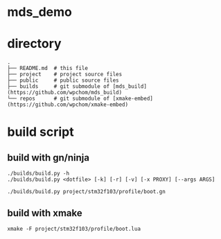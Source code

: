 # mds_demo

# directory
```
.
├── README.md  # this file
├── project    # project source files
├── public     # public source files
├── builds     # git submodule of [mds_build](https://github.com/wpchom/mds_build)
└── repos      # git submodule of [xmake-embed](https://github.com/wpchom/xmake-embed)
```

# build script

## build with gn/ninja
```
./builds/build.py -h
./builds/build.py <dotfile> [-k] [-r] [-v] [-x PROXY] [--args ARGS]
```

`
./builds/build.py project/stm32f103/profile/boot.gn
`

## build with xmake
```
xmake -F project/stm32f103/profile/boot.lua
```

